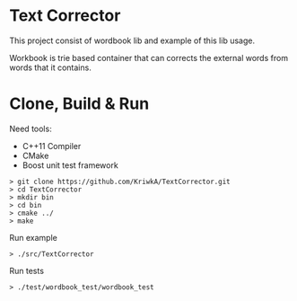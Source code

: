 Text Corrector
============
This project consist of wordbook lib and example of this lib usage.

Workbook is trie based container that can corrects the external words from words that it contains.


Clone, Build & Run
============
Need tools:
  * C++11 Compiler
  * CMake
  * Boost unit test framework
```
> git clone https://github.com/KriwkA/TextCorrector.git
> cd TextCorrector
> mkdir bin
> cd bin
> cmake ../
> make
```
Run example
```
> ./src/TextCorrector
```

Run tests
```
> ./test/wordbook_test/wordbook_test
```
